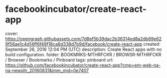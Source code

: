 # facebookincubator/create-react-app

cover: https://opengraph.githubassets.com/7d8ef5b39dac2b36314ed8a2db69e629f56ae1c4d14ff6f49f18ca8d338d7b9d/facebook/create-react-app
created: September 26, 2016 12:04 PM (UTC)
description: Create React apps with no build configuration.
folder: BOOKMRKS-MTHRFCKR / BROWSR-MTHRFCKR / Browser / Bookmarks / Pinboard
tags: pinboard
url: https://github.com/facebookincubator/create-react-app?cmp=em-web-na-na-newsltr_20160831&imm_mid=0e7407